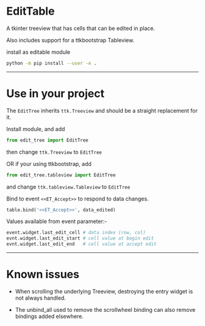 
EditTable
=========


A tkinter treeview that has cells that can be edited in place.

Also includes support for a ttkbootstrap Tableview.



install as editable module

```sh
python -m pip install --user -e .
```

---
Use in your project
===================

The `EditTree` inherits `ttk.Treeview` and should be a straight replacement for it.

Install module, and add
```python
from edit_tree import EditTree
```
then change `ttk.Treeview` to `EditTree`

OR if your using ttkbootstrap, add
```python
from edit_tree.tableview import EditTree
```
and change `ttk.tableview.Tableview` to `EditTree`


Bind to event `<<ET_Accept>>` to respond to data changes.
```python
table.bind('<<ET_Accept>>', data_edited)
```

Values available from event parameter:-
```python
event.widget.last_edit_cell # data index (row, col)
evnt.widget.last_edit_start # cell value at begin edit
evnt.widget.last_edit_end   # cell value at accept edit
```

---
Known issues
============

* When scrolling the underlying Treeview, destroying the entry widget is not always handled.

* The unbind_all used to remove the scrollwheel binding can also remove bindings added elsewhere.
